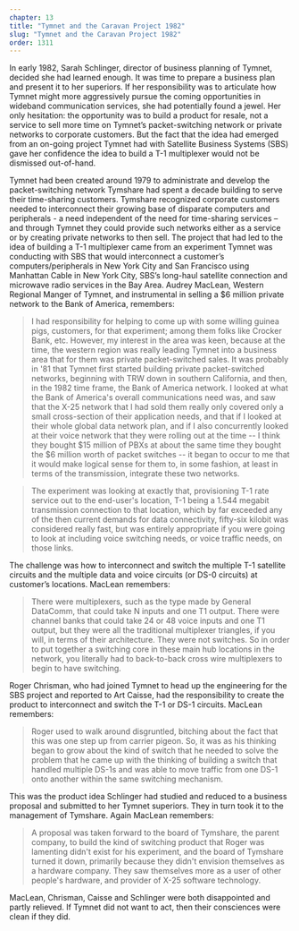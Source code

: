 ```yaml
---
chapter: 13
title: "Tymnet and the Caravan Project 1982"
slug: "Tymnet and the Caravan Project 1982"
order: 1311
---
```


In early 1982, Sarah Schlinger, director of business planning of Tymnet, decided she had learned enough. It was time to prepare a business plan and present it to her superiors. If her responsibility was to articulate how Tymnet might more aggressively pursue the coming opportunities in wideband communication services, she had potentially found a jewel. Her only hesitation: the opportunity was to build a product for resale, not a service to sell more time on Tymnet’s packet-switching network or private networks to corporate customers. But the fact that the idea had emerged from an on-going project Tymnet had with Satellite Business Systems (SBS) gave her confidence the idea to build a T-1 multiplexer would not be dismissed out-of-hand.

Tymnet had been created around 1979 to administrate and develop the packet-switching network Tymshare had spent a decade building to serve their time-sharing customers. Tymshare recognized corporate customers needed to interconnect their growing base of disparate computers and peripherals - a need independent of the need for time-sharing services – and through Tymnet they could provide such networks either as a service or by creating private networks to then sell. The project that had led to the idea of building a T-1 multiplexer came from an experiment Tymnet was conducting with SBS that would interconnect a customer’s computers/peripherals in New York City and San Francisco using Manhattan Cable in New York City, SBS’s long-haul satellite connection and microwave radio services in the Bay Area. Audrey MacLean, Western Regional Manger of Tymnet, and instrumental in selling a $6 million private network to the Bank of America, remembers:

>I had responsibility for helping to come up with some willing guinea pigs, customers, for that experiment; among them folks like Crocker Bank, etc. However, my interest in the area was keen, because at the time, the western region was really leading Tymnet into a business area that for them was private packet-switched sales. It was probably in '81 that Tymnet first started building private packet-switched networks, beginning with TRW down in southern California, and then, in the 1982 time frame, the Bank of America network. I looked at what the Bank of America's overall communications need was, and saw that the X-25 network that I had sold them really only covered only a small cross-section of their application needs, and that if I looked at their whole global data network plan, and if I also concurrently looked at their voice network that they were rolling out at the time -- I think they bought $15 million of PBXs at about the same time they bought the $6 million worth of packet switches -- it began to occur to me that it would make logical sense for them to, in some fashion, at least in terms of the transmission, integrate these two networks.

>The experiment was looking at exactly that, provisioning T-1 rate service out to the end-user's location, T-1 being a 1.544 megabit transmission connection to that location, which by far exceeded any of the then current demands for data connectivity, fifty-six kilobit was considered really fast, but was entirely appropriate if you were going to look at including voice switching needs, or voice traffic needs, on those links.

The challenge was how to interconnect and switch the multiple T-1 satellite circuits and the multiple data and voice circuits (or DS-0 circuits) at customer’s locations. MacLean remembers:

>There were multiplexers, such as the type made by General DataComm, that could take N inputs and one T1 output. There were channel banks that could take 24 or 48 voice inputs and one T1 output, but they were all the traditional multiplexer triangles, if you will, in terms of their architecture. They were not switches. So in order to put together a switching core in these main hub locations in the network, you literally had to back-to-back cross wire multiplexers to begin to have switching.

Roger Chrisman, who had joined Tymnet to head up the engineering for the SBS project and reported to Art Caisse, had the responsibility to create the product to interconnect and switch the T-1 or DS-1 circuits. MacLean remembers:

>Roger used to walk around disgruntled, bitching about the fact that this was one step up from carrier pigeon. So, it was as his thinking began to grow about the kind of switch that he needed to solve the problem that he came up with the thinking of building a switch that handled multiple DS-1s and was able to move traffic from one DS-1 onto another within the same switching mechanism.

This was the product idea Schlinger had studied and reduced to a business proposal and submitted to her Tymnet superiors. They in turn took it to the management of Tymshare. Again MacLean remembers:

>A proposal was taken forward to the board of Tymshare, the parent company, to build the kind of switching product that Roger was lamenting didn't exist for his experiment, and the board of Tymshare turned it down, primarily because they didn't envision themselves as a hardware company. They saw themselves more as a user of other people's hardware, and provider of X-25 software technology.

MacLean, Chrisman, Caisse and Schlinger were both disappointed and partly relieved. If Tymnet did not want to act, then their consciences were clean if they did.

